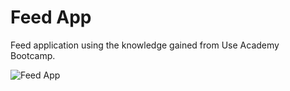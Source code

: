 # Feed App

Feed application using the knowledge gained from Use Academy Bootcamp.

![Feed App](feed-app.gif)

